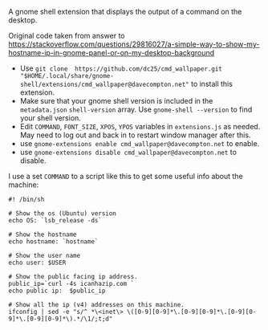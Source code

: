 A gnome shell extension that displays the output of a command on the desktop.

Original code taken from answer to https://stackoverflow.com/questions/29816027/a-simple-way-to-show-my-hostname-ip-in-gnome-panel-or-on-my-desktop-background

* Use `git clone  https://github.com/dc25/cmd_wallpaper.git "$HOME/.local/share/gnome-shell/extensions/cmd_wallpaper@davecompton.net"` to install this extension.  
* Make sure that your gnome shell version is included in the `metadata.json` `shell-version` array.   Use `gnome-shell --version` to find your shell version.
* Edit `COMMAND`, `FONT_SIZE`, `XPOS`, `YPOS` variables in `extensions.js` as needed.  May need to log out and back in to restart window manager after this.
* use `gnome-extensions enable cmd_wallpaper@davecompton.net` to enable.
* use `gnome-extensions disable cmd_wallpaper@davecompton.net` to disable.

I use a set `COMMAND` to a script like this to get some useful info about the machine:
```
#! /bin/sh

# Show the os (Ubuntu) version
echo OS: `lsb_release -ds`

# Show the hostname
echo hostname: `hostname`

# Show the user name 
echo user: $USER

# Show the public facing ip address.
public_ip=`curl -4s icanhazip.com `
echo public ip:  $public_ip

# Show all the ip (v4) addresses on this machine.
ifconfig | sed -e "s/^ *\<inet\> \([0-9][0-9]*\.[0-9][0-9]*\.[0-9][0-9]*\.[0-9][0-9]*\).*/\1/;t;d"
```

